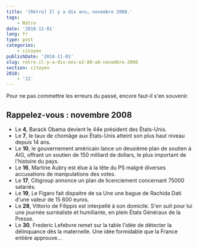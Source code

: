 ```yaml
---
title: '[Rétro] Il y a dix ans… novembre 2008.'
tags:
    - Rétro
date: '2018-11-01'
lang: fr
type: post
categories:
    - citoyen
publishDate: '2018-11-01'
slug: retro-il-y-a-dix-ans-e2-80-a6-novembre-2008
section: citoyen
2018:
    - '11'
---
```


Pour ne pas commettre les erreurs du passé, encore faut-il s'en souvenir.

<!--more-->

## Rappelez-vous : novembre 2008

*   Le **4**, Barack Obama devient le 44e président des États-Unis.
*   Le **7**, le taux de chomâge aux États-Unis atteint son plus haut niveau depuis 14 ans.
*   Le **10**, le gouvernement américain lance un deuxième plan de soutien à AIG, offrant un soutien de 150 milliard de dollars, le plus important de l'histoire du pays.
*   Le **16**, Martine Aubry est élue à la tête du PS malgré diverses accusations de manipulations des votes.
*   Le **17**, Citigroup annonce un plan de licenciement concernant 75000 salariés.
*   Le **19**, Le Figaro fait dispaitre de sa Une une bague de Rachida Dati d'une valeur de 15 600 euros.
*   Le **28**, Vittorio de Filippis est interpellé à son domicile. S'en suit pour lui une journée surréaliste et humiliante, en plein États Généraux de la Presse.
*   Le **30**, Frederic Lefebvre remet sur la table l'idée de détecter la délinquance dès la maternelle. Une idée formidable que la France entière approuve…
